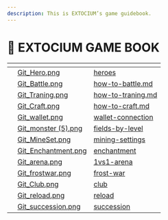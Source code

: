```yaml
---
description: This is EXTOCIUM’s game guidebook.
---
```


# 📙 EXTOCIUM GAME BOOK

<table data-card-size="large" data-view="cards"><thead><tr><th></th><th data-hidden data-card-cover data-type="files"></th><th data-hidden data-card-target data-type="content-ref"></th></tr></thead><tbody><tr><td></td><td><a href=".gitbook/assets/Git_Hero.png">Git_Hero.png</a></td><td><a href="growth/heroes/">heroes</a></td></tr><tr><td></td><td><a href=".gitbook/assets/Git_Battle.png">Git_Battle.png</a></td><td><a href="getting-started-guide/how-to-battle.md">how-to-battle.md</a></td></tr><tr><td></td><td><a href=".gitbook/assets/Git_Traning.png">Git_Traning.png</a></td><td><a href="getting-started-guide/how-to-traning.md">how-to-traning.md</a></td></tr><tr><td></td><td><a href=".gitbook/assets/Git_Craft.png">Git_Craft.png</a></td><td><a href="getting-started-guide/how-to-craft.md">how-to-craft.md</a></td></tr><tr><td></td><td><a href=".gitbook/assets/Git_wallet.png">Git_wallet.png</a></td><td><a href="getting-started-guide/wallet-connection/">wallet-connection</a></td></tr><tr><td></td><td><a href=".gitbook/assets/Git_monster (5).png">Git_monster (5).png</a></td><td><a href="field-info/fields-by-level/">fields-by-level</a></td></tr><tr><td></td><td><a href=".gitbook/assets/Git_MineSet.png">Git_MineSet.png</a></td><td><a href="growth/mining-settings/">mining-settings</a></td></tr><tr><td></td><td><a href=".gitbook/assets/Git_Enchantment.png">Git_Enchantment.png</a></td><td><a href="growth/equipment/enchantment/">enchantment</a></td></tr><tr><td></td><td><a href=".gitbook/assets/Git_arena.png">Git_arena.png</a></td><td><a href="gamemode/1vs1-arena/">1vs1-arena</a></td></tr><tr><td></td><td><a href=".gitbook/assets/Git_frostwar.png">Git_frostwar.png</a></td><td><a href="gamemode/frost-war/">frost-war</a></td></tr><tr><td></td><td><a href=".gitbook/assets/Git_Club.png">Git_Club.png</a></td><td><a href="clientelas-club/club/">club</a></td></tr><tr><td></td><td><a href=".gitbook/assets/Git_reload.png">Git_reload.png</a></td><td><a href="growth/powering-up-the-hero/reload/">reload</a></td></tr><tr><td></td><td><a href=".gitbook/assets/Git_succession.png">Git_succession.png</a></td><td><a href="growth/powering-up-the-hero/succession/">succession</a></td></tr></tbody></table>
